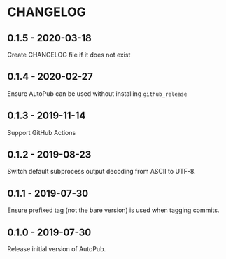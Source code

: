 CHANGELOG
=========

0.1.5 - 2020-03-18
------------------

Create CHANGELOG file if it does not exist

0.1.4 - 2020-02-27
------------------

Ensure AutoPub can be used without installing `github_release`

0.1.3 - 2019-11-14
------------------

Support GitHub Actions

0.1.2 - 2019-08-23
------------------

Switch default subprocess output decoding from ASCII to UTF-8.

0.1.1 - 2019-07-30
------------------

Ensure prefixed tag (not the bare version) is used when tagging commits.

0.1.0 - 2019-07-30
------------------

Release initial version of AutoPub.
